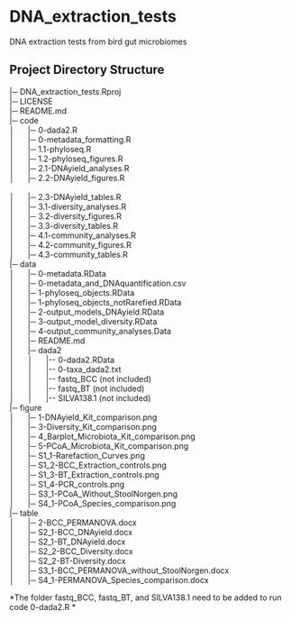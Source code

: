 # DNA_extraction_tests

DNA extraction tests from bird gut microbiomes

## Project Directory Structure

|─ DNA_extraction_tests.Rproj <br> 
|─ LICENSE <br>
|─ README.md <br>
|─ code  
│&nbsp; &nbsp; &nbsp; |─ 0-dada2.R <br>
│&nbsp; &nbsp; &nbsp; |─ 0-metadata_formatting.R <br>
│&nbsp; &nbsp; &nbsp; |─ 1.1-phyloseq.R <br>
│&nbsp; &nbsp; &nbsp; |─ 1.2-phyloseq_figures.R <br> 
│&nbsp; &nbsp; &nbsp; |─ 2.1-DNAyield_analyses.R <br>
│&nbsp; &nbsp; &nbsp; |─ 2.2-DNAyield_figures.R <br>  
│&nbsp; &nbsp; &nbsp; |─ 2.3-DNAyield_tables.R <br>
│&nbsp; &nbsp; &nbsp; |─ 3.1-diversity_analyses.R <br>
│&nbsp; &nbsp; &nbsp; |─ 3.2-diversity_figures.R <br>
│&nbsp; &nbsp; &nbsp; |─ 3.3-diversity_tables.R <br>
│&nbsp; &nbsp; &nbsp; |─ 4.1-community_analyses.R <br> 
│&nbsp; &nbsp; &nbsp; |─ 4.2-community_figures.R <br> 
│&nbsp; &nbsp; &nbsp; |─ 4.3-community_tables.R <br>
|─ data <br>
│&nbsp; &nbsp; &nbsp; |─ 0-metadata.RData <br>
│&nbsp; &nbsp; &nbsp; |─ 0-metadata_and_DNAquantification.csv <br>
│&nbsp; &nbsp; &nbsp; |─ 1-phyloseq_objects.RData <br>
│&nbsp; &nbsp; &nbsp; |─ 1-phyloseq_objects_notRarefied.RData <br>
│&nbsp; &nbsp; &nbsp; |─ 2-output_models_DNAyield.RData <br>
│&nbsp; &nbsp; &nbsp; |─ 3-output_model_diversity.RData <br>
│&nbsp; &nbsp; &nbsp; |─ 4-output_community_analyses.Data <br>
│&nbsp; &nbsp; &nbsp; |─ README.md <br>
│&nbsp; &nbsp; &nbsp; |─ dada2 <br>
│&nbsp; &nbsp; &nbsp; │&nbsp; &nbsp; &nbsp; |-- 0-dada2.RData <br>
│&nbsp; &nbsp; &nbsp; │&nbsp; &nbsp; &nbsp; |-- 0-taxa_dada2.txt <br>
│&nbsp; &nbsp; &nbsp; │&nbsp; &nbsp; &nbsp; |-- fastq_BCC (not included) <br>
│&nbsp; &nbsp; &nbsp; │&nbsp; &nbsp; &nbsp; |-- fastq_BT (not included) <br>
│&nbsp; &nbsp; &nbsp; │&nbsp; &nbsp; &nbsp; |-- SILVA138.1 (not included) <br>
|─ figure <br>
│&nbsp; &nbsp; &nbsp; |─ 1-DNAyield_Kit_comparison.png <br>
│&nbsp; &nbsp; &nbsp; |─ 3-Diversity_Kit_comparison.png <br>
│&nbsp; &nbsp; &nbsp; |─ 4_Barplot_Microbiota_Kit_comparison.png <br>
│&nbsp; &nbsp; &nbsp; |─ 5-PCoA_Microbiota_Kit_comparison.png <br>
│&nbsp; &nbsp; &nbsp; |─ S1_1-Rarefaction_Curves.png <br>
│&nbsp; &nbsp; &nbsp; |─ S1_2-BCC_Extraction_controls.png <br>
│&nbsp; &nbsp; &nbsp; |─ S1_3-BT_Extraction_controls.png <br>
│&nbsp; &nbsp; &nbsp; |─ S1_4-PCR_controls.png <br>
│&nbsp; &nbsp; &nbsp; |─ S3_1-PCoA_Without_StoolNorgen.png <br>
│&nbsp; &nbsp; &nbsp; |─ S4_1-PCoA_Species_comparison.png <br>
|─ table <br>
│&nbsp; &nbsp; &nbsp; |─ 2-BCC_PERMANOVA.docx <br>
│&nbsp; &nbsp; &nbsp; |─ S2_1-BCC_DNAyield.docx <br>
│&nbsp; &nbsp; &nbsp; |─ S2_1-BT_DNAyield.docx <br>
│&nbsp; &nbsp; &nbsp; |─ S2_2-BCC_Diversity.docx <br>
│&nbsp; &nbsp; &nbsp; |─ S2_2-BT-Diversity.docx <br>
│&nbsp; &nbsp; &nbsp; |─ S3_1-BCC_PERMANOVA_without_StoolNorgen.docx <br>
│&nbsp; &nbsp; &nbsp; |─ S4_1-PERMANOVA_Species_comparison.docx <br>
    
*The folder fastq_BCC, fastq_BT, and SILVA138.1 need to be added to run code 0-dada2.R  *
